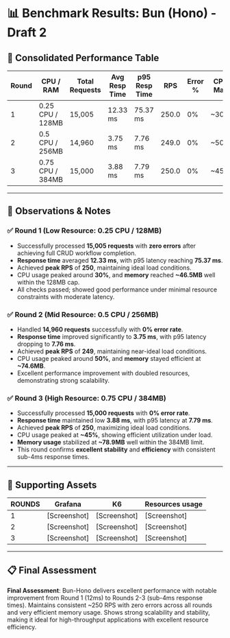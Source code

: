 # 📊 Benchmark Results: Bun (Hono) - Draft 2

## 🧪 Consolidated Performance Table

| Round | CPU / RAM        | Total Requests | Avg Resp Time | p95 Resp Time | RPS   | Error % | CPU Max | Mem Max |
| ----- | ---------------- | -------------- | ------------- | ------------- | ----- | ------- | ------- | ------- |
| 1     | 0.25 CPU / 128MB | 15,005         | 12.33 ms      | 75.37 ms      | 250.0 | 0%      | ~30%    | ~46.5MB |
| 2     | 0.5 CPU / 256MB  | 14,960         | 3.75 ms       | 7.76 ms       | 249.0 | 0%      | ~50%    | ~74.6MB |
| 3     | 0.75 CPU / 384MB | 15,000         | 3.88 ms       | 7.79 ms       | 250.0 | 0%      | ~45%    | ~78.9MB |

---

## 🧠 Observations & Notes

### ✅ Round 1 (Low Resource: 0.25 CPU / 128MB)

- Successfully processed **15,005 requests** with **zero errors** after achieving full CRUD workflow completion.
- **Response time** averaged **12.33 ms**, with p95 latency reaching **75.37 ms**.
- Achieved **peak RPS** of **250**, maintaining ideal load conditions.
- CPU usage peaked around **30%**, and **memory** reached **~46.5MB** well within the 128MB cap.
- All checks passed; showed good performance under minimal resource constraints with moderate latency.

### ✅ Round 2 (Mid Resource: 0.5 CPU / 256MB)

- Handled **14,960 requests** successfully with **0% error rate**.
- **Response time** improved significantly to **3.75 ms**, with p95 latency dropping to **7.76 ms**.
- Achieved **peak RPS** of **249**, maintaining near-ideal load conditions.
- CPU usage peaked around **50%**, and **memory** stayed efficient at **~74.6MB**.
- Excellent performance improvement with doubled resources, demonstrating strong scalability.

### ✅ Round 3 (High Resource: 0.75 CPU / 384MB)

- Successfully processed **15,000 requests** with **0% error rate**.
- **Response time** maintained low **3.88 ms**, with p95 latency at **7.79 ms**.
- Achieved **peak RPS** of **250**, maximizing ideal load conditions.
- CPU usage peaked at **~45%**, showing efficient utilization under load.
- **Memory usage** stabilized at **~78.9MB** well within the 384MB limit.
- This round confirms **excellent stability** and **efficiency** with consistent sub-4ms response times.

---

## 🔧 Supporting Assets

| ROUNDS | Grafana      | K6           | Resources usage |
| ------ | ------------ | ------------ | --------------- |
| 1      | [Screenshot] | [Screenshot] | [Screenshot]    |
| 2      | [Screenshot] | [Screenshot] | [Screenshot]    |
| 3      | [Screenshot] | [Screenshot] | [Screenshot]    |

---

## 📋 Final Assessment

**Final Assessment**: Bun-Hono delivers excellent performance with notable improvement from Round 1 (12ms) to Rounds 2-3 (sub-4ms response times). Maintains consistent ~250 RPS with zero errors across all rounds and very efficient memory usage. Shows strong scalability and stability, making it ideal for high-throughput applications with excellent resource efficiency.
